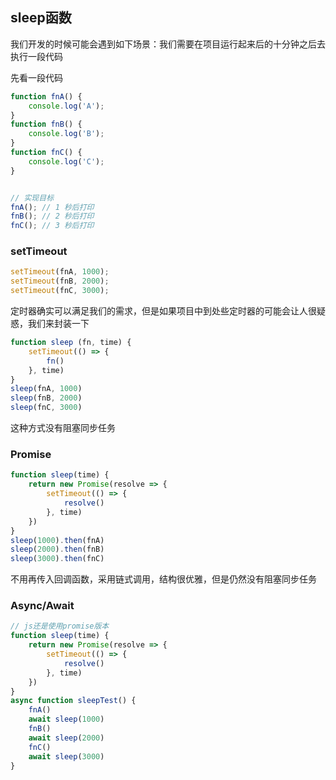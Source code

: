 ## sleep函数

我们开发的时候可能会遇到如下场景：我们需要在项目运行起来后的十分钟之后去执行一段代码

先看一段代码
```js
function fnA() {
    console.log('A');
}
function fnB() {
    console.log('B');
}
function fnC() {
    console.log('C');
}


// 实现目标
fnA(); // 1 秒后打印
fnB(); // 2 秒后打印
fnC(); // 3 秒后打印
```

### setTimeout
```js
setTimeout(fnA, 1000);
setTimeout(fnB, 2000);
setTimeout(fnC, 3000);
```
定时器确实可以满足我们的需求，但是如果项目中到处些定时器的可能会让人很疑惑，我们来封装一下
```js
function sleep (fn, time) {
    setTimeout(() => {
        fn()
    }, time)
}
sleep(fnA, 1000)
sleep(fnB, 2000)
sleep(fnC, 3000)
```

这种方式没有阻塞同步任务

### Promise
```js
function sleep(time) {
    return new Promise(resolve => {
        setTimeout(() => {
            resolve()
        }, time)
    })
}
sleep(1000).then(fnA)
sleep(2000).then(fnB)
sleep(3000).then(fnC)
```
不用再传入回调函数，采用链式调用，结构很优雅，但是仍然没有阻塞同步任务

### Async/Await
```js
// js还是使用promise版本
function sleep(time) {
    return new Promise(resolve => {
        setTimeout(() => {
            resolve()
        }, time)
    })
}
async function sleepTest() {
    fnA()
    await sleep(1000)
    fnB()
    await sleep(2000)
    fnC()
    await sleep(3000)
}
```
